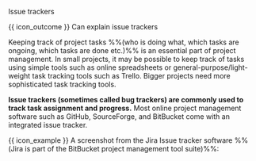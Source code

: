 <span id="title">Issue trackers</span>

<span id="prereqs"></span>

<span id="outcomes">{{ icon_outcome }} Can explain issue trackers</span>

<div id="body">

Keeping track of project tasks %%(who is doing what, which tasks are ongoing, which tasks are done etc.)%% is an essential part of project management. In small projects, it may be possible to keep track of tasks using simple tools such as online spreadsheets or general-purpose/light-weight task tracking tools such as Trello. Bigger projects need more sophisticated task tracking tools.

**Issue trackers (sometimes called bug trackers) are commonly used to track task assignment and progress.** Most online project management software such as GitHub, SourceForge, and BitBucket come with an integrated issue tracker. 

<div v-closeable alt="Jira screenshot">

<box>

{{ icon_example }} A screenshot from the Jira Issue tracker software %%(Jira is part of the BitBucket project management tool suite)%%:
          
<pic src="{{baseUrl}}/projectPlanning/issueTrackers/images/xjira.png" height="350" />
<p/>

</box>
                 
</div>

</div>

<div id="extras">

</div>
